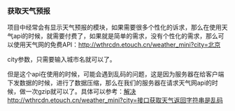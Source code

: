 ### 获取天气预报

项目中经常会有显示天气预报的模块，如果需要很多个性化的诉求，那么在使用天气api的时候，就需要付费了，如果就是简单的需求，没有个性化的需求，那么可以使用天气网的免费API：http://wthrcdn.etouch.cn/weather_mini?city=北京

city参数，只需要输入城市名就可以了。

但是这个api在使用的时候，可能会遇到乱码的问题，这是因为服务器在给客户端下发数据的时候，进行了数据压缩，那么在我们的服务器在请求天气网api的时候，做一次gzip就可以了。具体可以参考：[解决http://wthrcdn.etouch.cn/weather_mini?city=接口获取天气返回字符串是乱码](https://blog.csdn.net/Sugar_tea/article/details/45224109)